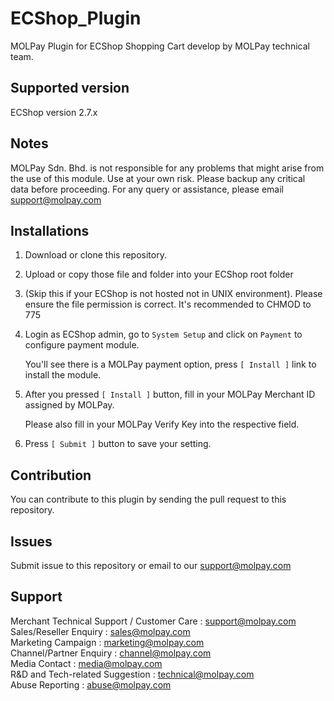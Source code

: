 ECShop_Plugin
=============

MOLPay Plugin for ECShop Shopping Cart develop by MOLPay technical team.


Supported version
-----------------

ECShop version 2.7.x


Notes
-----

MOLPay Sdn. Bhd. is not responsible for any problems that might arise from the use of this module. 
Use at your own risk. Please backup any critical data before proceeding. For any query or 
assistance, please email support@molpay.com


Installations
-------------

1. Download or clone this repository.

2. Upload or copy those file and folder into your ECShop root folder

3. (Skip this if your ECShop is not hosted not in UNIX environment). 
Please ensure the file permission is correct. It's recommended to CHMOD to 775

4. Login as ECShop admin, go to `System Setup` and click on `Payment` to configure payment module.

    You'll see there is a MOLPay payment option, press `[ Install ]` link to install the module.

5. After you pressed `[ Install ]` button, fill in your MOLPay Merchant ID assigned by MOLPay.

    Please also fill in your MOLPay Verify Key into the respective field.

6. Press `[ Submit ]` button to save your setting.


Contribution
------------

You can contribute to this plugin by sending the pull request to this repository.


Issues
------------

Submit issue to this repository or email to our support@molpay.com


Support
-------

Merchant Technical Support / Customer Care : support@molpay.com <br>
Sales/Reseller Enquiry : sales@molpay.com <br>
Marketing Campaign : marketing@molpay.com <br>
Channel/Partner Enquiry : channel@molpay.com <br>
Media Contact : media@molpay.com <br>
R&D and Tech-related Suggestion : technical@molpay.com <br>
Abuse Reporting : abuse@molpay.com